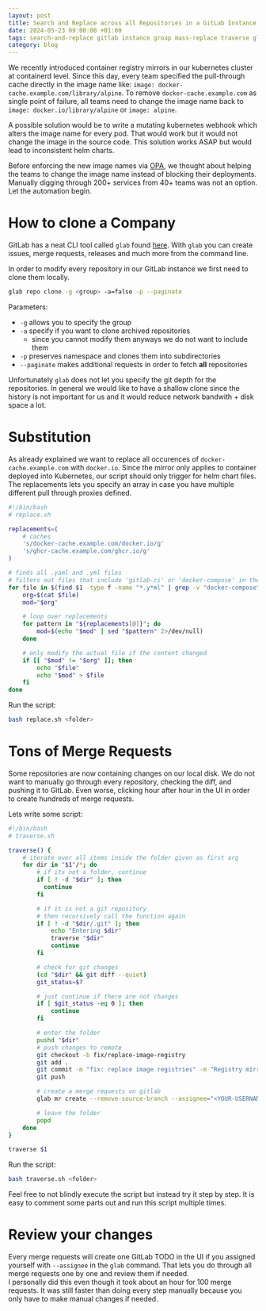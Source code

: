 ```yaml
---
layout: post
title: Search and Replace across all Repositories in a GitLab Instance
date: 2024-05-23 09:00:00 +01:00
tags: search-and-replace gitlab instance group mass-replace traverse glab
category: blog
---
```


We recently introduced container registry mirrors in our kubernetes cluster at containerd level. Since this day, every team specified the pull-through cache directly in the image name like: `image: docker-cache.example.com/library/alpine`. To remove `docker-cache.example.com` as single point of failure, all teams need to change the image name back to `image: docker.io/library/alpine` or `image: alpine`.

A possible solution would be to write a mutating kubernetes webhook which alters the image name for every pod. That would work but it would not change the image in the source code. This solution works ASAP but would lead to inconsistent helm charts.

Before enforcing the new image names via [OPA](), we thought about helping the teams to change the image name instead of blocking their deployments. Manually digging through 200+ services from 40+ teams was not an option. Let the automation begin.

# How to clone a Company

GitLab has a neat CLI tool called `glab` found [here](https://docs.gitlab.com/ee/editor_extensions/gitlab_cli/). With `glab` you can create issues, merge requests, releases and much more from the command line.

In order to modify every repository in our GitLab instance we first need to clone them locally.

```bash
glab repo clone -g <group> -a=false -p --paginate
```

Parameters:
- `-g` allows you to specify the group
- `-a` specify if you want to clone archived repositories
  - since you cannot modify them anyways we do not want to include them
- `-p` preserves namespace and clones them into subdirectories
- `--paginate` makes additional requests in order to fetch **all** repositories

Unfortunately `glab` does not let you specify the git depth for the repositories. In general we would like to have a shallow clone since the history is not important for us and it would reduce network bandwith + disk space a lot.


# Substitution

As already explained we want to replace all occurences of `docker-cache.example.com` with `docker.io`. Since the mirror only applies to container deployed into Kubernetes, our script should only trigger for helm chart files.  
The replacements lets you specify an array in case you have multiple different pull through proxies defined.

```bash
#!/bin/bash
# replace.sh

replacements=(
    # caches
    's/docker-cache.example.com/docker.io/g'
    's/ghcr-cache.example.com/ghcr.io/g'
)

# finds all .yaml and .yml files
# filters out files that include 'gitlab-ci' or 'docker-compose' in their name
for file in $(find $1 -type f -name "*.y*ml" | grep -v "docker-compose" | grep -v "gitlab-ci"); do
    org=$(cat $file)
    mod="$org"

    # loop over replacements
    for pattern in "${replacements[@]}"; do
        mod=$(echo "$mod" | sed "$pattern" 2>/dev/null)
    done

    # only modify the actual file if the content changed
    if [[ "$mod" != "$org" ]]; then
        echo "$file"
        echo "$mod" > $file
    fi
done
```

Run the script:
```bash
bash replace.sh <folder>
```

# Tons of Merge Requests

Some repositories are now containing changes on our local disk. We do not want to manually go through every repository, checking the diff, and pushing it to GitLab. Even worse, clicking hour after hour in the UI in order to create hundreds of merge requests.

Lets write some script:
```bash
#!/bin/bash
# traverse.sh

traverse() {
    # iterate over all items inside the folder given as first arg
    for dir in "$1"/*; do
        # if its not a folder, continue
        if [ ! -d "$dir" ]; then
          continue
        fi

        # if it is not a git repository
        # then recursively call the function again
        if [ ! -d "$dir/.git" ]; then
            echo "Entering $dir"
            traverse "$dir"
            continue
        fi

        # check for git changes
        (cd "$dir" && git diff --quiet)
        git_status=$?

        # just continue if there are not changes
        if [ $git_status -eq 0 ]; then
            continue
        fi

        # enter the folder
        pushd "$dir"
        # push changes to remote
        git checkout -b fix/replace-image-registry
        git add .
        git commit -m "fix: replace image registries" -m "Registry mirrors are set transparent in the kubernetes containerd configuration."
        git push

        # create a merge requests on gitlab
        glab mr create --remove-source-branch --assignee="<YOUR-USERNAME>" --yes --title="feat: replace image registry"

        # leave the folder
        popd
    done
}

traverse $1
```

Run the script:
```bash
bash traverse.sh <folder>
```

Feel free to not blindly execute the script but instead try it step by step. It is easy to comment some parts out and run this script multiple times.

# Review your changes

Every merge requests will create one GitLab TODO in the UI if you assigned yourself with `--assignee` in the `glab` command. That lets you do through all merge requests one by one and review them if needed.  
I personally did this even though it took about an hour for 100 merge requests. It was still faster than doing every step manually because you only have to make manual changes if needed.
